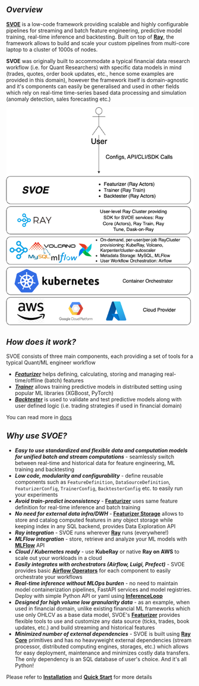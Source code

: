 ## *Overview*

**[SVOE](https://github.com/anovv/svoe)** is a low-code framework providing scalable and highly configurable pipelines 
for streaming and batch feature engineering, predictive model training, real-time inference and backtesting. 
Built on top of **[Ray](https://github.com/ray-project/ray)**, the framework allows to build and scale your 
custom pipelines from multi-core laptop to a cluster of 1000s of nodes.

**SVOE** was originally built to accommodate a typical financial data research workflow (i.e. for Quant Researchers) with 
specific data models in mind (trades, quotes, order book updates, etc., hence some examples are provided in this domain), 
however the framework itself is domain-agnostic and it's components can easily be generalised and used in other fields 
which rely on real-time time-series based data processing and simulation (anomaly detection, sales forecasting etc.)

![diagram](img/svoe_diagram.png)

## *How does it work?*

SVOE consists of three main components, each providing a set of tools for a typical Quant/ML engineer workflow

- ***[Featurizer](https://anovv.github.io/svoe/featurizer-overview/)*** helps defining, calculating, storing and managing
real-time/offline (batch) features
- ***[Trainer](https://anovv.github.io/svoe/trainer-overview/)*** allows training predictive models in distributed setting using popular
ML libraries (XGBoost, PyTorch)
- ***[Backtester](https://anovv.github.io/svoe/backtester-overview/)*** is used to validate and test predictive models along with
user defined logic (i.e. trading strategies if used in financial domain)

You can read more in [docs](https://anovv.github.io/svoe/)

## *Why use SVOE?*


- ***Easy to use standardized and flexible data and computation models for unified batch and stream computations*** - seamlessly switch between real-time and
historical data for feature engineering, ML training and backtesting
- ***Low code, modularity and configurability*** - define reusable components such as 
```FeatureDefinition```, ```DataSourceDefinition```, ```FeaturizerConfig```, ```TrainerConfig```, ```BacktesterConfig``` etc. 
to easily run your experiments
- ***Avoid train-predict inconsistency*** - **[Featurizer](https://anovv.github.io/svoe/featurizer-overview/)** uses same feature definition for real-time inference and batch training
- ***No need for external data infra/DWH*** - **[Featurizer Storage](https://anovv.github.io/svoe/featurizer-storage/)** allows to store and catalog computed features in any object storage while keeping index
in any SQL backend, provides Data Exploration API
- ***Ray integration*** - SVOE runs wherever **[Ray](https://github.com/ray-project/ray)** runs (everywhere!)
- ***MLFlow integration*** - store, retrieve and analyze your ML models with **[MLFlow](https://github.com/mlflow/mlflow)** API
- ***Cloud / Kubernetes ready*** - use **KubeRay** or native **Ray on AWS** to scale out your workloads in a cloud
- ***Easily integrates with orchestrators (Airflow, Luigi, Prefect)*** - SVOE provides basic **[Airflow Operators](https://airflow.apache.org/docs/apache-airflow/stable/core-concepts/operators.html)**
for each component to easily orchestrate your workflows
- ***Real-time inference without MLOps burden*** - no need to maintain model containerization pipelines, FastAPI services and model registries. Deploy with simple Python API or yaml using **[InferenceLoop](https://anovv.github.io/svoe/featurizer-inference-loop/)**
- ***Designed for high volume low granularity data*** - as an example, when used in financial domain, unlike existing financial ML frameworks which use only OHLCV
as a base data model, SVOE's **[Featurizer](https://anovv.github.io/svoe/featurizer-overview/)** provides flexible tools to use and customize any data source (ticks, trades, book updates, etc.)
and build streaming and historical features
- ***Minimized number of external dependencies*** - SVOE is built using **[Ray Core](https://docs.ray.io/en/latest/ray-core/walkthrough.html)** primitives and has no heavyweight external dependencies
(stream processor, distributed computing engines, storages, etc.) which allows for easy deployment, maintenance and minimizes
costly data transfers. The only dependency is an SQL database of user's choice. And it's all Python!


Please refer to **[Installation](https://anovv.github.io/svoe/installation/)** and **[Quick Start](https://anovv.github.io/svoe/quick-start/)** for more details

